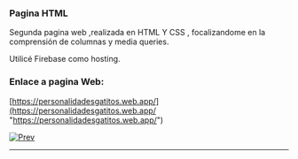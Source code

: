 ###  Pagina HTML 

Segunda pagina web ,realizada en HTML Y CSS , focalizandome en la comprensión de columnas y media queries.

Utilicé Firebase como hosting.

### Enlace a pagina Web:
[https://personalidadesgatitos.web.app/](https://personalidadesgatitos.web.app/ "https://personalidadesgatitos.web.app/")

[![Prev](https://user-images.githubusercontent.com/66577149/113792946-879d2280-971d-11eb-94dd-261346e1c2f4.png "Cat")](https://user-images.githubusercontent.com/66577149/113792946-879d2280-971d-11eb-94dd-261346e1c2f4.png "Cat")

------------
